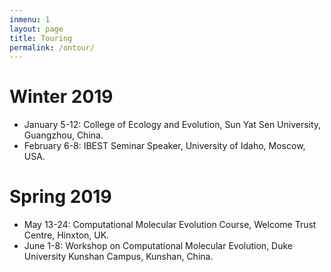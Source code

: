 ```yaml
---
inmenu: 1
layout: page
title: Touring
permalink: /ontour/
---
```

# Winter 2019
* January 5-12: College of Ecology and Evolution, Sun Yat Sen University, Guangzhou, China.
* February 6-8: IBEST Seminar Speaker, University of Idaho, Moscow, USA.

# Spring 2019
* May 13-24: Computational Molecular Evolution Course, Welcome Trust Centre, Hinxton, UK.
* June 1-8: Workshop on Computational Molecular Evolution, Duke University Kunshan Campus, Kunshan, China.

